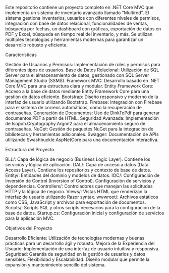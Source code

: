 
Este repositorio contiene un proyecto completo en .NET Core MVC que implementa un sistema de inventario avanzado llamado "Multired". El sistema gestiona inventarios, usuarios con diferentes niveles de permisos, integración con base de datos relacional, funcionalidades de ventas, búsqueda por fechas, un dashboard con gráficas, exportación de datos en PDF y Excel, búsqueda en tiempo real del inventario, y más. Se utilizan múltiples tecnologías y herramientas modernas para garantizar un desarrollo robusto y eficiente.

Características

Gestión de Usuarios y Permisos: Implementación de roles y permisos para diferentes tipos de usuarios.
Base de Datos Relacional: Utilización de SQL Server para el almacenamiento de datos, gestionado con SQL Server Management Studio (SSMS).
Framework MVC: Desarrollo basado en .NET Core MVC para una estructura clara y modular.
Entity Framework Core: Acceso a la base de datos mediante Entity Framework Core para una gestión de datos eficiente.
Bootstrap: Diseño responsivo y moderno de la interfaz de usuario utilizando Bootstrap.
Firebase: Integración con Firebase para el sistema de correos automáticos, como la recuperación de contraseñas.
Generación de Documentos: Uso de DinkToPdf para generar documentos PDF a partir de HTML.
Seguridad Avanzada: Implementación de Isopoh.Cryptography.Argon2 para el almacenamiento seguro de contraseñas.
NuGet: Gestión de paquetes NuGet para la integración de bibliotecas y herramientas adicionales.
Swagger: Documentación de APIs utilizando Swashbuckle.AspNetCore para una documentación interactiva.

Estructura del Proyecto

BLL/: Capa de lógica de negocio (Business Logic Layer).
Contiene los servicios y lógica de aplicación.
DAL/: Capa de acceso a datos (Data Access Layer).
Contiene los repositorios y contexto de base de datos.
Entity/: Entidades del dominio y modelos de datos.
IOC/: Configuración de Inversión de Control (Inversion of Control).
Configuración de servicios y dependencias.
Controllers/: Controladores que manejan las solicitudes HTTP y la lógica de negocio.
Views/: Vistas HTML que renderizan la interfaz de usuario utilizando Razor syntax.
wwwroot/: Archivos estáticos como CSS, JavaScript y archivos para exportación de documentos.
Scripts/: Scripts SQL y otros scripts necesarios para la configuración de la base de datos.
Startup.cs: Configuración inicial y configuración de servicios para la aplicación MVC.

Objetivos del Proyecto

Desarrollo Eficiente: Utilización de tecnologías modernas y buenas prácticas para un desarrollo ágil y robusto.
Mejora de la Experiencia del Usuario: Implementación de una interfaz de usuario intuitiva y responsiva.
Seguridad: Garantía de seguridad en la gestión de usuarios y datos sensibles.
Flexibilidad y Escalabilidad: Diseño modular que permite la expansión y mantenimiento sencillo del sistema.

